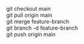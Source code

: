 git checkout main  
git pull origin main  
git merge feature-branch  
git branch -d feature-branch  
git push origin main  
